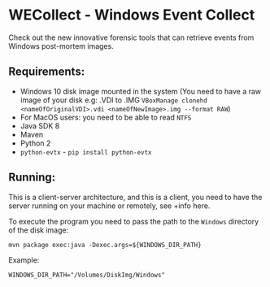 # WECollect - Windows Event Collect
Check out the new innovative forensic tools that can retrieve events from Windows post-mortem images.

## Requirements:

- Windows 10 disk image mounted in the system
(You need to have a raw image of your disk e.g: .VDI to .IMG `VBoxManage clonehd <nameOfOriginalVDI>.vdi <nameOfNewImage>.img --format RAW`)
- For MacOS users: you need to be able to read `NTFS`
- Java SDK 8
- Maven
- Python 2
- `python-evtx` - `pip install python-evtx`

## Running:

This is a client-server architecture, and this is a client, 
you need to have the server running on your machine or remotely, see +info here.

To execute the program you need to pass the path to the `Windows`
 directory of the disk image:

`mvn package exec:java -Dexec.args=${WINDOWS_DIR_PATH}`

Example:

`WINDOWS_DIR_PATH="/Volumes/DiskImg/Windows"`

